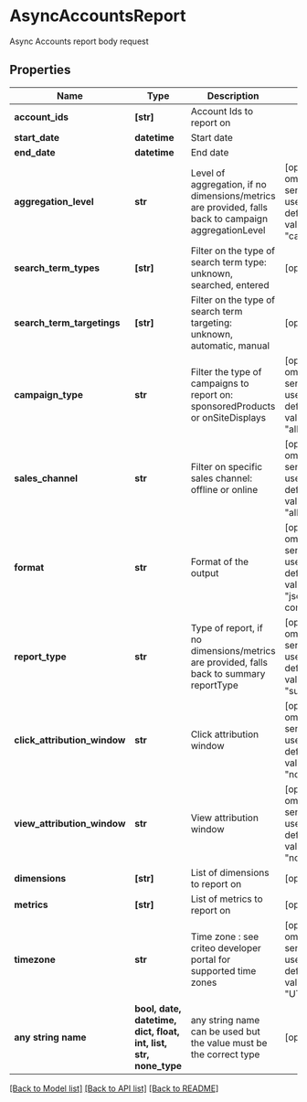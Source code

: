 # AsyncAccountsReport

Async Accounts report body request

## Properties
Name | Type | Description | Notes
------------ | ------------- | ------------- | -------------
**account_ids** | **[str]** | Account Ids to report on | 
**start_date** | **datetime** | Start date | 
**end_date** | **datetime** | End date | 
**aggregation_level** | **str** | Level of aggregation, if no dimensions/metrics are provided, falls back to campaign aggregationLevel | [optional]  if omitted the server will use the default value of "campaign"
**search_term_types** | **[str]** | Filter on the type of search term type: unknown, searched, entered | [optional] 
**search_term_targetings** | **[str]** | Filter on the type of search term targeting: unknown, automatic, manual | [optional] 
**campaign_type** | **str** | Filter the type of campaigns to report on: sponsoredProducts or onSiteDisplays | [optional]  if omitted the server will use the default value of "all"
**sales_channel** | **str** | Filter on specific sales channel: offline or online | [optional]  if omitted the server will use the default value of "all"
**format** | **str** | Format of the output | [optional]  if omitted the server will use the default value of "json-compact"
**report_type** | **str** | Type of report, if no dimensions/metrics are provided, falls back to summary reportType | [optional]  if omitted the server will use the default value of "summary"
**click_attribution_window** | **str** | Click attribution window | [optional]  if omitted the server will use the default value of "none"
**view_attribution_window** | **str** | View attribution window | [optional]  if omitted the server will use the default value of "none"
**dimensions** | **[str]** | List of dimensions to report on | [optional] 
**metrics** | **[str]** | List of metrics to report on | [optional] 
**timezone** | **str** | Time zone : see criteo developer portal for supported time zones | [optional]  if omitted the server will use the default value of "UTC"
**any string name** | **bool, date, datetime, dict, float, int, list, str, none_type** | any string name can be used but the value must be the correct type | [optional]

[[Back to Model list]](../README.md#documentation-for-models) [[Back to API list]](../README.md#documentation-for-api-endpoints) [[Back to README]](../README.md)


